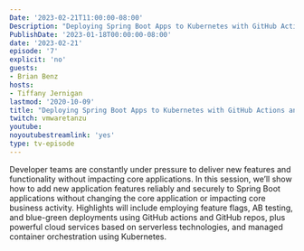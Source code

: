 ```yaml
---
Date: '2023-02-21T11:00:00-08:00'
Description: "Deploying Spring Boot Apps to Kubernetes with GitHub Actions and Feature Flags"
PublishDate: '2023-01-18T00:00:00-08:00'
date: '2023-02-21'
episode: '7'
explicit: 'no'
guests:
- Brian Benz
hosts:
- Tiffany Jernigan
lastmod: '2020-10-09'
title: "Deploying Spring Boot Apps to Kubernetes with GitHub Actions and Feature Flags"
twitch: vmwaretanzu
youtube: 
noyoutubestreamlink: 'yes'
type: tv-episode
---
```


Developer teams are constantly under pressure to deliver new features and functionality without impacting core applications. In this session, we’ll show how to add new application features reliably and securely to Spring Boot applications without changing the core application or impacting core business activity.  Highlights will include employing feature flags, AB testing, and blue-green deployments using GitHub actions and GitHub repos, plus powerful cloud services based on serverless technologies, and managed container orchestration using Kubernetes.
